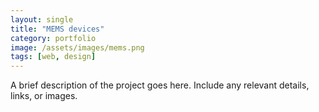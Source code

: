 ```yaml
---
layout: single
title: "MEMS devices"
category: portfolio
image: /assets/images/mems.png
tags: [web, design]
---
```


A brief description of the project goes here. Include any relevant details, links, or images.